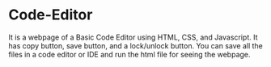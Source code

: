 # Code-Editor
It is a webpage of a Basic Code Editor using HTML, CSS, and Javascript.
It has copy button, save button, and a lock/unlock button.
You can save all the files in a code editor or IDE and run the html file for seeing the webpage.
